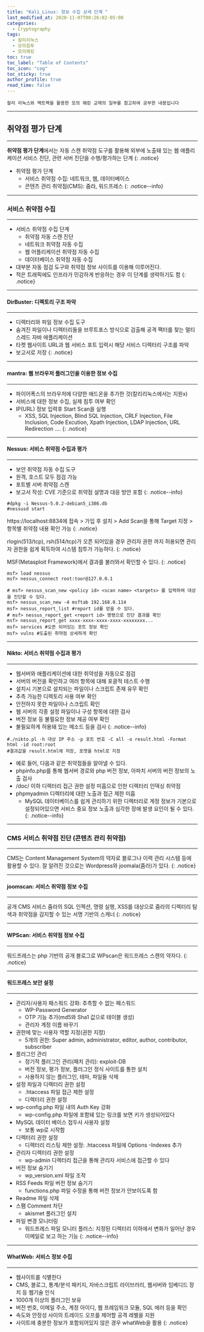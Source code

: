 ```yaml
---
title: "Kali_Linux: 정보 수집 상세 단계 "
last_modified_at: 2020-11-07T00:26:02-05:00
categories:
  - Cryptography
tags:
  - 칼리리눅스
  - 모의침투
  - 모의해킹
toc: true 
toc_label: "Table of Contents"
toc_icon: "cog"
toc_sticky: true 
author_profile: true 
read_time: false 
---
```


`칼리 리눅스와 백트랙을 활용한 모의 해킹 교재의 일부를 참고하여 공부한 내용입니다`

---
## 취약점 평가 단계
---

**취약점 평가 단계**에서는 자동 스캔 취약점 도구를 활용해 외부에 노출돼 있는 웹 애플리케이션 서비스 진단, 관련 서버 진단을 수행/평가하는 단계
{: .notice}

* 취약점 평가 단계
	* 서비스 취약점 수집: 네트워크, 웹, 데이터베이스
	* 콘텐츠 관리 취약점(CMS): 줌라, 워드프레스
{: .notice--info}

---
### 서비스 취약점 수집
---

* 서비스 취약점 수집 단계
	* 취약점 자동 스캔 진단
	* 네트워크 취약점 자동 수집
	* 웹 어플리케이션 취약점 자동 수집
	* 데이터베이스 취약점 자동 수집
* 대부분 자동 점검 도구와 취약점 정보 사이트를 이용해 이루어진다.
* 적은 트래픽에도 인프라가 민감하게 반응하는 경우 이 단계를 생략하기도 함
{: .notice}

---
#### DirBuster: 디렉토리 구조 파악
---

* 디렉터리와 파일 정보 수집 도구  
* 숨겨진 파일이나 디렉터리들을 브루트포스 방식으로 검출해 공격 팩터를 찾는 멀티스레드 자바 애플리케이션  
* 타켓 웹사이트 URL과 웹 서비스 포트 입력시 해당 서비스 디렉터리 구조를 파악 
* 보고서로 저장
{: .notice}

---
#### mantra: 웹 브라우저 플러그인을 이용한 정보 수집
---

* 파이어폭스의 브라우저에 다양한 애드온을 추가한 것(칼리리눅스에서는 지원x)
* 서비스에 대한 정보 수집, 실제 침투 여부 확인
* IP(URL) 정보 입력후 Start Scan을 실행
	* XSS, SQL Injection, Blind SQL Injection, CRLF Injection, File Inclusion, Code Excution, Xpath Injection, LDAP Injection, URL Redirection .... 
{: .notice}

---
#### Nessus: 서비스 취약점 수집과 평가
---

* 보안 취약점 자동 수집 도구
* 원격, 호스트 모두 점검 가능
* 포트별 서버 취약점 스캔 
* 보고서 작성: CVE 기준으로 취약점 설명과 대응 방안 포함
{: .notice--info}

```
#dpkg -i Nessus-5.0.2-debian5_i386.db
#nessusd start
```

https://localhost:8834에 접속 > 가입 후 설치 > Add Scan을 통해 Target 지정 > 항목별 취약점 내용 확인 가능
{: .notice}

rlogin(513/tcp), rsh(514/tcp)가 오픈 되어있을 경우 관리자 권한 까지 허용되면 관리자 권한을 쉽게 획득하여 시스템 침투가 가능하다.
{: .notice}

MSF(Metasploit Framework)에서 결과를 불러와서 확인할 수 있다.
{: .notice}

```
msf> load nessus
msf> nessus_connect root:toor@127.0.0.1
```
```
# msf> nessus_scan_new <policy id> <scan name> <targets> 를 입력하여 대상을 진단할 수 있다.
msf> nessus_scan_new -4 msftab 192.168.0.114
msf> nessus_report_list #report id를 얻을 수 있다.
# msf> nessus_report_get <report id> 명령으로 진단 결과를 확인
msf> nessus_report_get xxxx-xxxx-xxxx-xxxx-xxxxxxxx...
msf> services #오픈 되어있는 포트 정보 확인
msf> vulns #도출된 취약점 상세하게 확인
```

---
#### Nikto: 서비스 취약점 수집과 평가
---

* 웹서버와 애플리케이션에 대한 취약성을 자동으로 점검
* 서버의 버전을 확인하고 여러 항목에 대해 포괄적 테스트 수행
* 설치시 기본으로 설치되는 파일이나 스크립트 존재 유무 확인
* 추측 가능한 디렉토리 사용 여부 확인 
* 안전하지 못한 파일이나 스크립트 확인
* 웹 서버의 각종 설정 파일이나 구성 항목에 대한 검사
* 버전 정보 등 불필요한 정보 제공 여부 확인 
* 불필요하게 허용돼 있는 메소드 등을 검사
{: .notice--info}

```
#./nikto.pl -h 대상 IP 주소 -p 포트 번호 -C all -o result.html -Format html -id root:root
#결과값을 result.html에 저장, 포맷을 html로 지정 
```

* 예로 들어, 다음과 같은 취약점들을 알아낼 수 있다.
* phpinfo.php를 통해 웹서버 경로와 php 버전 정보, 아파치 서버의 버전 정보의 노출 검사
* /doc/ 이하 디렉터리 접근 권한 설정 미흡으로 인한 디렉터리 인덱싱 취약점 
* phpmyadmin 디렉터리에 대한 노출과 접근 제한 미흡
	* MySQL 데이터베이스를 쉽게 관리하기 위한 디렉터리로 계정 정보가 기본으로 설정되어있으면 서비스 중요 정보 노출과 심각한 장애 발생 요인이 될 수 있다.
{: .notice--info}

---
### CMS 서비스 취약점 진단 (콘텐츠 관리 취약점)
---

CMS는 Content Management System의 약자로 블로그나 이력 관리 시스템 등에 활용할 수 있다. 잘 알려진 것으로는 Wordpress와 joomala(줌라)가 있다.
{: .notice}


---
#### joomscan: 서비스 취약점 정보 수집
---

공개 CMS 서비스 줌라의 SQL 인젝션, 명령 실행, XSS를 대상으로 줌라의 디렉터리 탐색과 취약점을 감지할 수 있는 서명 기반의 스캐너
{: .notice}


---
#### WPScan: 서비스 취약점 정보 수집 
---

워드프레스는 php 기반의 공개 블로그로 WPscan은 워드프레스 스캔의 약자다.
{: .notice}


---
#### 워드프레스 보안 설정 
---

* 관리자/사용자 패스워드 강화: 추측할 수 없는 패스워드
	* WP-Password Generator
	* OTP 기능 추가(md5와 Sha1 값으로 테이블 생성)
	* 관리자 계정 이름 바꾸기
* 권한에 맞는 사용자 역할 지정(권한 지정)
	* 5개의 권한: Super admin, administrator, editor, author, contributor, subscriber
* 플러그인 관리
	* 정기적 플러그인 관리(패치 관리): exploit-DB
	* 버전 정보, 평가 정보, 플러그인 정식 사이트를 통한 설치
	* 사용하지 않는 플러그인, 테마, 파일들 삭제
* 설정 파일과 디렉터리 권한 설정
	* .htaccess 파일 접근 제한 설정
	* 디렉터리 권한 설정
* wp-config.php 파일 내의 Auth Key 강화
	* wp-config.php 파일에 포함돼 있는 링크를 보면 키가 생성되어있다
* MySQL 데이터 베이스 접두사 사용자 설정
	* 보통 wp로 시작함
* 디렉터리 권한 설정
	* 디렉터리 리스팅 제한 설정: .htaccess 파일에 Options -Indexes 추가
* 관리자 디렉터리 권한 설정
	* wp-admin 디렉터리 접근을 통해 관리자 서비스에 접근할 수 있다
* 버전 정보 숨기기
	* wp_version.xml 파일 조작
* RSS Feeds 파일 버전 정보 숨기기
	* functions.php 파일 수정을 통해 버전 정보가 안보이도록 함
* Readme 파일 삭제
* 스팸 Comment 차단
	* akismet 플러그인 설치 
* 파일 변경 모니터링
	* 워드프레스 파일 모니터 플러스: 지정된 디렉터리 이하에서 변화가 일어난 경우 이메일로 보고 하는 기능 
{: .notice--info}

---
#### WhatWeb: 서비스 정보 수집
---

* 웹사이트를 식별한다
* CMS, 블로그, 통계/분석 패키지, 자바스크립트 라이브러리, 웹서버와 임베디드 장치 등 웹기술 인식
* 1000개 이상의 플러그인 보유
* 버전 번호, 이메일 주소, 계정 아이디, 웹 프레임워크 모듈, SQL 에러 등을 확인
* 속도와 안정성 사이의 트레이드 오프를 제어할 공격 레벨을 지원
* 사이트에 충분한 정보가 포함되어있지 않은 경우 whatWeb을 활용
{: .notice}